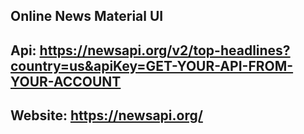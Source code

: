 ## Online News Material UI
## Api: https://newsapi.org/v2/top-headlines?country=us&apiKey=GET-YOUR-API-FROM-YOUR-ACCOUNT
## Website: https://newsapi.org/ 